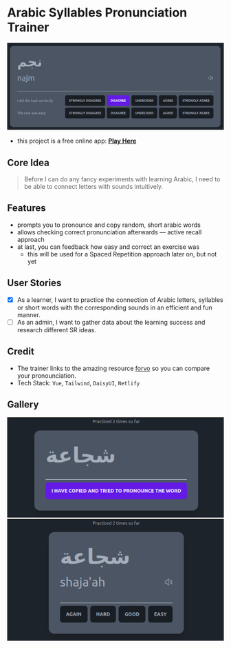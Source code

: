 # Arabic Syllables Pronunciation Trainer

![Project Image](/doc/img/project.png)

- this project is a free online app: **[Play Here](https://arabic-pronounciation.koljapluemer.com/)**

## Core Idea

> Before I can do any fancy experiments with learning Arabic, I need to be able to connect letters with sounds intuitively.

## Features

- prompts you to pronounce and copy random, short arabic words
- allows checking correct pronunciation afterwards — active recall approach
- at last, you can feedback how easy and correct an exercise was
    - this will be used for a Spaced Repetition approach later on, but not yet

## User Stories

* [x] As a learner, I want to practice the connection of Arabic letters, syllables or short words with the corresponding sounds in an efficient and fun manner.
* [ ] As an admin, I want to gather data about the learning success and research different SR ideas.

## Credit

- The trainer links to the amazing resource [forvo](https://forvo.com) so you can compare your pronounciation.
- Tech Stack: `Vue`, `Tailwind`, `DaisyUI`, `Netlify`

## Gallery

![Screenshot of Arabic-Pronounciation-Trainer](/doc/img/gallery/s1.png)
![Screenshot of Arabic-Pronounciation-Trainer](/doc/img/gallery/s2.png)
